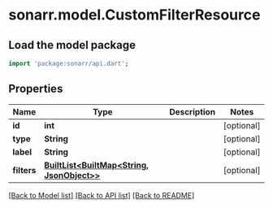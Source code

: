 # sonarr.model.CustomFilterResource

## Load the model package
```dart
import 'package:sonarr/api.dart';
```

## Properties
Name | Type | Description | Notes
------------ | ------------- | ------------- | -------------
**id** | **int** |  | [optional] 
**type** | **String** |  | [optional] 
**label** | **String** |  | [optional] 
**filters** | [**BuiltList&lt;BuiltMap&lt;String, JsonObject&gt;&gt;**](BuiltMap.md) |  | [optional] 

[[Back to Model list]](../README.md#documentation-for-models) [[Back to API list]](../README.md#documentation-for-api-endpoints) [[Back to README]](../README.md)



